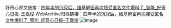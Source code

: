 好奇心原文链接：[四年半的沉寂后，维基解密再次接受匿名文件爆料了_智能_好奇心日报-王嘉俊](https://www.qdaily.com/articles/9150.html)
WebArchive归档链接：[四年半的沉寂后，维基解密再次接受匿名文件爆料了_智能_好奇心日报-王嘉俊](http://web.archive.org/web/20161016164354/http://www.qdaily.com:80/articles/9150.html)
![image](http://ww3.sinaimg.cn/large/007d5XDply1g3ve8frf0lj30u02m41kx)